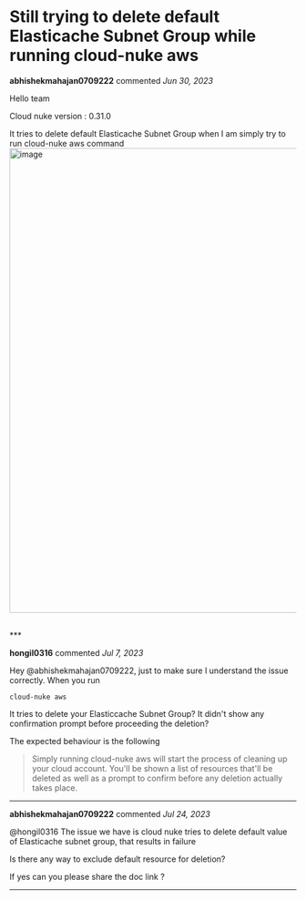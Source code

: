 # Still trying to delete default Elasticache Subnet Group while running cloud-nuke aws

**abhishekmahajan0709222** commented *Jun 30, 2023*

Hello team

Cloud nuke version : 0.31.0

It tries to delete default  Elasticache Subnet Group when I am simply try to run cloud-nuke aws command
<img width="816" alt="image" src="https://github.com/gruntwork-io/cloud-nuke/assets/126277188/e485648e-d726-48a0-8e29-26de63f3c599">

<br />
***


**hongil0316** commented *Jul 7, 2023*

Hey @abhishekmahajan0709222, just to make sure I understand the issue correctly. When you run 

```
cloud-nuke aws
```

It tries to delete your Elasticcache Subnet Group? It didn't show any confirmation prompt before proceeding the deletion? 

The expected behaviour is the following
> Simply running cloud-nuke aws will start the process of cleaning up your cloud account. You'll be shown a list of resources that'll be deleted as well as a prompt to confirm before any deletion actually takes place.
***

**abhishekmahajan0709222** commented *Jul 24, 2023*

@hongil0316 The issue we have is cloud nuke tries to delete default value of Elasticache subnet group, that results in failure

Is there any way to exclude default resource for deletion?

If yes can you please share the doc link ?
***

